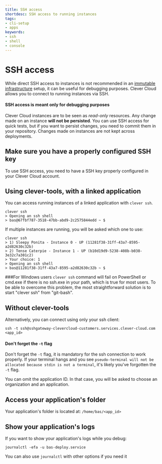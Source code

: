 ```yaml
---
title: SSH access
shortdesc: SSH access to running instances
tags:
- cli-setup
- apps
keywords:
- ssh
- shell
- console
---
```

# SSH access

While direct SSH access to instances is not recommended in an [immutable infrastructure](https://boxfuse.com/blog/no-ssh.html) setup, it can be useful for debugging purposes. Clever Cloud allows you to connect to running instances via SSH.

<div class="panel panel-warning">
  <div class="panel-heading">
    <h4 class="panel-title">SSH access is meant only for debugging purposes</h4>
  </div>
  <div class="panel-body">
    <p>
    Clever Cloud instances are to be seen as <i>read-only</i> resources. Any change made on an instance <b>will not be persisted</b>. You can use SSH access for quick tests, but if you want to persist changes, you need to commit them in your repository. Changes made on instances are not kept across deployments.
    </p>
  </div>
</div>


## Make sure you have a properly configured SSH key

To use SSH access, you need to have a SSH key properly configured in your Clever Cloud account.

## Using clever-tools, with a linked application

You can access running instances of a linked application with `clever ssh`.

    clever ssh
    > Opening an ssh shell
    > bas@67fbf787-3518-47bb-abd9-2c2575844edd ~ $

If multiple instances are running, you will be asked which one to use:

    clever ssh
    > 1) Sleepy Ponita - Instance 0 - UP (11281f38-31ff-43a7-8595-a2d82630c32b)
    > 2) Tense Caterpie - Instance 1 - UP (b10d19d9-5238-408b-b038-3e32c7a301c2)
    > Your choice: 1
    > Opening an ssh shell
    > bas@11281f38-31ff-43a7-8595-a2d82630c32b ~ $
    
###For Windows users
`clever ssh` command will fail on PowerShell or cmd.exe if there is no ssh.exe in your path, which is true for most users. To be able to overcome this problem, the most straightforward solution is to start "clever ssh" from "git-bash".

## Without clever-tools

Alternatively, you can connect using only your ssh client:

    ssh -t ssh@sshgateway-clevercloud-customers.services.clever-cloud.com <app_id>

<div class="panel panel-warning">
  <div class="panel-heading">
    <h4 class="panel-title">Don't forget the <code>-t</code> flag</h4>
  </div>
  <div class="panel-body">
    <p>
        Don't forget the <code>-t</code> flag, it is mandatory for the ssh connection to work properly.
        If your terminal hangs and you see <code>pseudo-terminal will not be allocated because stdin is not a terminal</code>, it's likely you've forgotten the <code>-t</code> flag.
    </p>
  </div>
</div>

You can omit the application ID. In that case, you will be asked to choose an organization and an application.

## Access your application's folder

Your application's folder is located at: `/home/bas/<app_id>`

## Show your application's logs

If you want to show your application's logs while you debug:

    journalctl -efa -u bas-deploy.service

You can also use `journalctl` with other options if you need it

